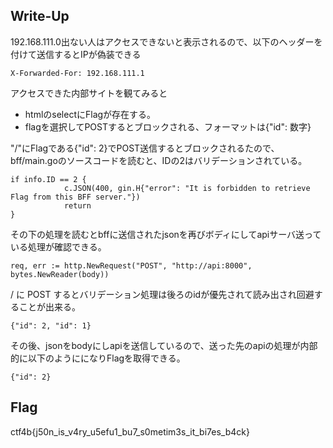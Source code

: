 ## Write-Up
192.168.111.0出ない人はアクセスできないと表示されるので、以下のヘッダーを付けて送信するとIPが偽装できる
```
X-Forwarded-For: 192.168.111.1 
```

アクセスできた内部サイトを観てみると
- htmlのselectにFlagが存在する。
- flagを選択してPOSTするとブロックされる、フォーマットは{"id": 数字}

"/"にFlagである{"id": 2}でPOST送信するとブロックされるたので、bff/main.goのソースコードを読むと、IDの2はバリデーションされている。
```
if info.ID == 2 {
			c.JSON(400, gin.H{"error": "It is forbidden to retrieve Flag from this BFF server."})
			return
}
```

その下の処理を読むとbffに送信されたjsonを再びボディにしてapiサーバ送っている処理が確認できる。
```
req, err := http.NewRequest("POST", "http://api:8000", bytes.NewReader(body))
```

/ に POST するとバリデーション処理は後ろのidが優先されて読み出され回避することが出来る。
```
{"id": 2, "id": 1}
```

その後、jsonをbodyにしapiを送信しているので、送った先のapiの処理が内部的に以下のようにになりFlagを取得できる。
```
{"id": 2}
```

## Flag
ctf4b{j50n_is_v4ry_u5efu1_bu7_s0metim3s_it_bi7es_b4ck}

